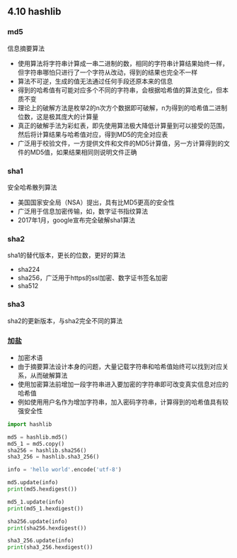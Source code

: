 ## 4.10 hashlib
### md5
信息摘要算法
- 使用算法将字符串计算成一串二进制的数，相同的字符串计算结果始终一样，但字符串哪怕只进行了一个字符从改动，得到的结果也完全不一样  
- 算法不可逆，生成的值无法通过任何手段还原本来的信息  
- 得到的哈希值有可能对应多个不同的字符串，会根据哈希值的算法变化，但本质不变  
- 理论上的破解方法是枚举2的n次方个数据即可破解，n为得到的哈希值二进制位数，这是极其庞大的计算量  
- 真正的破解手法为彩虹表，即先使用算法极大降低计算量到可以接受的范围，然后将计算结果与哈希值对应，得到MD5的完全对应表  
- 广泛用于校验文件，一方提供文件和文件的MD5计算值，另一方计算得到的文件的MD5值，如果结果相同则说明文件正确  

### sha1
安全哈希散列算法  
- 美国国家安全局（NSA）提出，具有比MD5更高的安全性  
- 广泛用于信息加密传输，如，数字证书指纹算法
- 2017年1月，google宣布完全破解sha1算法

### sha2  
sha1的替代版本，更长的位数，更好的算法
- sha224
- sha256，广泛用于https的ssl加密、数字证书签名加密
- sha512

### sha3
sha2的更新版本，与sha2完全不同的算法  

### 加盐 
- 加密术语
- 由于摘要算法设计本身的问题，大量记载字符串和哈希值始终可以找到对应关系，从而破解算法
- 使用加密算法前增加一段字符串进入要加密的字符串即可改变真实信息对应的哈希值
- 例如使用用户名作为增加字符串，加入密码字符串，计算得到的哈希值具有较强安全性
```python
import hashlib

md5 = hashlib.md5()
md5_1 = md5.copy()
sha256 = hashlib.sha256()
sha3_256 = hashlib.sha3_256()

info = 'hello world'.encode('utf-8')

md5.update(info)
print(md5.hexdigest())

md5_1.update(info)
print(md5_1.hexdigest())

sha256.update(info)
print(sha256.hexdigest())

sha3_256.update(info)
print(sha3_256.hexdigest())
```